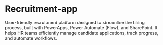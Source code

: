 # Recruitment-app
User-friendly recruitment platform designed to streamline the hiring process, built with PowerApps, Power Automate (Flow), and SharePoint. It helps HR teams efficiently manage candidate applications, track progress, and automate workflows.

